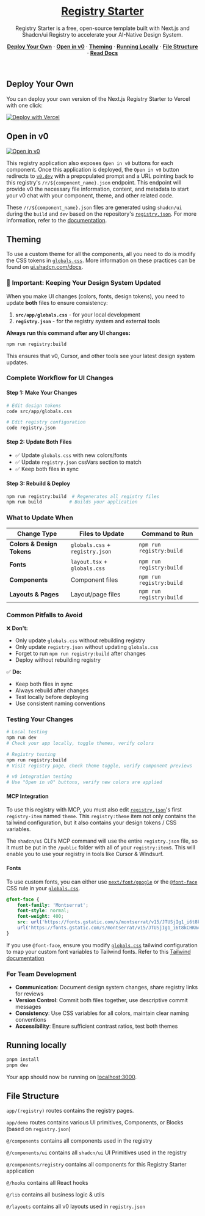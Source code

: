 <a href="https://registry-starter.vercel.app/">
  <h1 align="center">Registry Starter</h1>
</a>

<p align="center">
    Registry Starter is a free, open-source template built with Next.js and Shadcn/ui Registry to accelerate your AI-Native Design System.
</p>

<p align="center">
  <a href="#deploy-your-own"><strong>Deploy Your Own</strong></a> ·
  <a href="#open-in-v0"><strong>Open in v0</strong></a> ·
  <a href="#theming"><strong>Theming</strong></a> ·
  <a href="#running-locally"><strong>Running Locally</strong></a> ·
  <a href="#file-structure"><strong>File Structure</strong></a> ·
  <a href="https://ui.shadcn.com/docs/registry"><strong>Read Docs</strong></a>
</p>
<br/>

## Deploy Your Own

You can deploy your own version of the Next.js Registry Starter to Vercel with one click:

[![Deploy with Vercel](https://vercel.com/button)](https://vercel.com/new/clone?repository-url=https%3A%2F%2Fgithub.com%2Fvercel%2Fregistry-starter&project-name=my-registry&repository-name=my-registry&demo-title=Registry%20Starter&demo-description=Registry%20Starter%20is%20a%20free%2C%20open-source%20template%20built%20with%20Next.js%20and%20Shadcn%2Fui%20Registry%20to%20accelerate%20your%20AI-Native%20Design%20System.&demo-url=https%3A%2F%2Fregistry-starter.vercel.app&demo-image=%2F%2Fregistry-starter.vercel.app%2Fpreview.png)

## Open in v0

[![Open in v0](https://registry-starter.vercel.app/open-in-v0.svg)](https://v0.dev/chat/api/open?title=Dashboard+Kit&prompt=These+are+existing+design+system+styles+and+files.+Please+utilize+them+alongside+base+components+to+build.&url=https%3A%2F%2Fregistry-starter.vercel.app%2Fr%2Fdashboard.json)

This registry application also exposes `Open in v0` buttons for each component. Once this application is deployed, the
`Open in v0` button redirects to [`v0.dev`](https://v0.dev) with a prepopulated prompt and a URL pointing back to this
registry's `/r/${component_name}.json` endpoint. This endpoint will provide v0 the necessary file information, content,
and metadata to start your v0 chat with your component, theme, and other related code.

These `/r/${component_name}.json` files are generated using `shadcn/ui` during the `build` and `dev` based on the
repository's [`registry.json`](./registry.json). For more information, refer to the
[documentation](https://ui.shadcn.com/docs/registry/registry-json).

## Theming

To use a custom theme for all the components, all you need to do is modify the CSS tokens in
[`globals.css`](./src/app/globals.css). More information on these practices can be found
on [ui.shadcn.com/docs](https://ui.shadcn.com/docs).

### 🎯 **Important: Keeping Your Design System Updated**

When you make UI changes (colors, fonts, design tokens), you need to update **both** files to ensure consistency:

1. **`src/app/globals.css`** - for your local development
2. **`registry.json`** - for the registry system and external tools

**Always run this command after any UI changes:**
```bash
npm run registry:build
```

This ensures that v0, Cursor, and other tools see your latest design system updates.

### **Complete Workflow for UI Changes**

#### **Step 1: Make Your Changes**
```bash
# Edit design tokens
code src/app/globals.css

# Edit registry configuration
code registry.json
```

#### **Step 2: Update Both Files**
- ✅ Update `globals.css` with new colors/fonts
- ✅ Update `registry.json` cssVars section to match
- ✅ Keep both files in sync

#### **Step 3: Rebuild & Deploy**
```bash
npm run registry:build  # Regenerates all registry files
npm run build          # Builds your application
```

### **What to Update When**

| Change Type | Files to Update | Command to Run |
|-------------|----------------|----------------|
| **Colors & Design Tokens** | `globals.css` + `registry.json` | `npm run registry:build` |
| **Fonts** | `layout.tsx` + `globals.css` | `npm run registry:build` |
| **Components** | Component files | `npm run registry:build` |
| **Layouts & Pages** | Layout/page files | `npm run registry:build` |

### **Common Pitfalls to Avoid**

❌ **Don't:**
- Only update `globals.css` without rebuilding registry
- Only update `registry.json` without updating `globals.css`
- Forget to run `npm run registry:build` after changes
- Deploy without rebuilding registry

✅ **Do:**
- Keep both files in sync
- Always rebuild after changes
- Test locally before deploying
- Use consistent naming conventions

### **Testing Your Changes**

```bash
# Local testing
npm run dev
# Check your app locally, toggle themes, verify colors

# Registry testing
npm run registry:build
# Visit registry page, check theme toggle, verify component previews

# v0 integration testing
# Use "Open in v0" buttons, verify new colors are applied
```

#### **MCP Integration**

To use this registry with MCP, you must also edit [`registry.json`](./registry.json)'s first
`registry-item` named `theme`. This `registry:theme` item not only contains the tailwind configuration, but it also
contains your design tokens / CSS variables.

The `shadcn/ui` CLI's MCP command will use the entire `registry.json` file, so it must be put in the `/public` folder
with all of your `registry:item`s. This will enable you to use your registry in tools like Cursor & Windsurf.

#### **Fonts**

To use custom fonts, you can either use [
`next/font/google`](https://nextjs.org/docs/pages/getting-started/fonts#google-fonts) or the
[`@font-face`](https://developer.mozilla.org/en-US/docs/Web/CSS/@font-face) CSS rule in your
[`globals.css`](./src/app/globals.css).

```css
@font-face {
    font-family: 'Montserrat';
    font-style: normal;
    font-weight: 400;
    src: url('https://fonts.gstatic.com/s/montserrat/v15/JTUSjIg1_i6t8kCHKm45xW5rygbi49c.woff2') format('woff2'),
    url('https://fonts.gstatic.com/s/montserrat/v15/JTUSjIg1_i6t8kCHKm45xW5rygbj49c.woff') format('woff');
}
```

If you use `@font-face`, ensure you modify [`globals.css`](src/app/globals.css) tailwind configuration to map
your custom font variables to Tailwind fonts. Refer to this
[Tailwind documentation](https://tailwindcss.com/docs/font-family#customizing-your-theme)

### **For Team Development**

- **Communication**: Document design system changes, share registry links for reviews
- **Version Control**: Commit both files together, use descriptive commit messages
- **Consistency**: Use CSS variables for all colors, maintain clear naming conventions
- **Accessibility**: Ensure sufficient contrast ratios, test both themes

## Running locally

```bash
pnpm install
pnpm dev
```

Your app should now be running on [localhost:3000](http://localhost:3000).

## File Structure

`app/(registry)` routes contains the registry pages.

`app/demo` routes contains various UI primitives, Components, or Blocks (based on `registry.json`)

`@/components` contains all components used in the registry

`@/components/ui` contains all `shadcn/ui` UI Primitives used in the registry

`@/components/registry` contains all components for this Registry Starter application

`@/hooks` contains all React hooks

`@/lib` contains all business logic & utils

`@/layouts` contains all v0 layouts used in `registry.json`